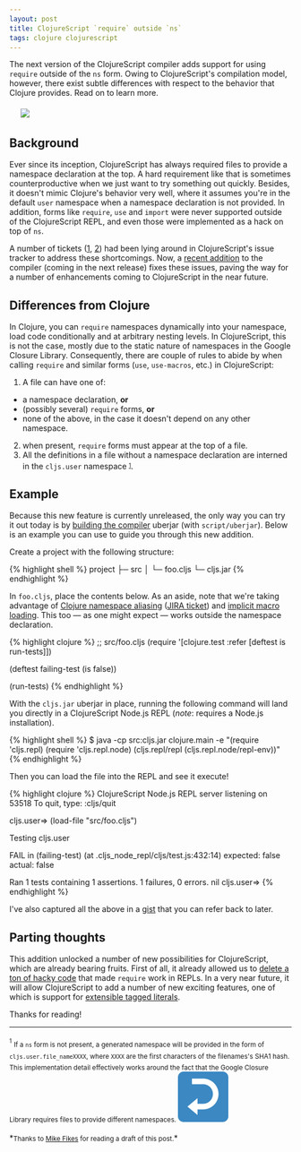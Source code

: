 ```yaml
---
layout: post
title: ClojureScript `require` outside `ns`
tags: clojure clojurescript
---
```


The next version of the ClojureScript compiler adds support for using `require`
outside of the `ns` form. Owing to ClojureScript's compilation model, however, there
exist subtle differences with respect to the behavior that Clojure provides. Read
on to learn more.

<!--more-->

<div style="margin:20px">
  <img style="max-width: 70%;margin:0 auto" src="https://cloud.githubusercontent.com/assets/661909/19021756/7a918376-88c0-11e6-9449-dc8a595e3b20.jpg">
</div>

## Background

Ever since its inception, ClojureScript has always required files to provide a namespace
declaration at the top. A hard requirement like that is sometimes counterproductive
when we just want to try something out quickly. Besides, it doesn't mimic Clojure's
behavior very well, where it assumes you're in the default `user` namespace when
a namespace declaration is not provided. In addition, forms like `require`, `use`
and `import` were never supported outside of the ClojureScript REPL, and even those
were implemented as a hack on top of `ns`.

A number of tickets ([1](http://dev.clojure.org/jira/browse/CLJS-1277), [2](http://dev.clojure.org/jira/browse/CLJS-1346))
had been lying around in ClojureScript's issue tracker to address these shortcomings.
Now, a [recent addition](https://github.com/clojure/clojurescript/commit/b5147bfeb1e8034e93014e35bb27c9fb4d9c10de)
to the compiler (coming in the next release) fixes these issues, paving the way for
a number of enhancements coming to ClojureScript in the near future.

## Differences from Clojure

In Clojure, you can `require` namespaces dynamically into your namespace, load code
conditionally and at arbitrary nesting levels. In ClojureScript, this is not the
case, mostly due to the static nature of namespaces in the Google Closure Library.
Consequently, there are couple of rules to abide by when calling `require` and similar
forms (`use`, `use-macros`, etc.) in ClojureScript:

1. A file can have one of:
  - a namespace declaration, **or**
  - (possibly several) `require` forms, **or**
  - none of the above, in the case it doesn't depend on any other namespace.
2. when present, `require` forms must appear at the top of a file.
3. All the definitions in a file without a namespace declaration are interned in
the `cljs.user` namespace <sup id="fnref:1"><sub><a href="#fn:1">1</a></sub></sup>.

## Example

Because this new feature is currently unreleased, the only way you can try it out
today is by [building the compiler](https://github.com/clojure/clojurescript/wiki/Building-the-compiler)
uberjar (with `script/uberjar`). Below is an example you can use to guide you through
this new addition.

Create a project with the following structure:

{% highlight shell %}
project
├─ src
│  └─ foo.cljs
└─ cljs.jar
{% endhighlight %}

In `foo.cljs`, place the contents below. As an aside, note that we're taking advantage
of [Clojure namespace aliasing](http://blog.fikesfarm.com/posts/2016-07-03-clojurescript-clojure-namespace-aliasing.html)
([JIRA ticket](http://dev.clojure.org/jira/browse/CLJS-1692)) and
[implicit macro loading](http://dev.clojure.org/jira/browse/CLJS-1507). This too —
as one might expect — works outside the namespace declaration.

{% highlight clojure %}
;; src/foo.cljs
(require '[clojure.test :refer [deftest is run-tests]])

(deftest failing-test
  (is false))

(run-tests)
{% endhighlight %}

With the `cljs.jar` uberjar in place, running the following command will land you
directly in a ClojureScript Node.js REPL (*note*: requires a Node.js installation).

{% highlight shell %}
$ java -cp src:cljs.jar clojure.main -e "(require 'cljs.repl) (require 'cljs.repl.node) (cljs.repl/repl (cljs.repl.node/repl-env))"
{% endhighlight %}

Then you can load the file into the REPL and see it execute!

{% highlight clojure %}
ClojureScript Node.js REPL server listening on 53518
To quit, type: :cljs/quit

cljs.user=> (load-file "src/foo.cljs")

Testing cljs.user

FAIL in (failing-test) (at .cljs_node_repl/cljs/test.js:432:14)
expected: false
  actual: false

Ran 1 tests containing 1 assertions.
1 failures, 0 errors.
nil
cljs.user=>
{% endhighlight %}

I've also captured all the above in a [gist](https://gist.github.com/anmonteiro/478fc609c297cfd1217ebb9890ceba08)
that you can refer back to later.

## Parting thoughts

This addition unlocked a number of new possibilities for ClojureScript, which are
already bearing fruits. First of all, it already allowed us to
[delete a ton of hacky code](https://github.com/clojure/clojurescript/commit/c9c122)
that made `require` work in REPLs. In a very near future, it will allow ClojureScript
to add a number of new exciting features, one of which is support for
[extensible tagged literals](http://dev.clojure.org/jira/browse/CLJS-1194).

Thanks for reading!

---

<div id="fn:1">
  <sup><sub>1</sub></sup> <sub>If a <code class="highlighter-rouge">ns</code> form
  is not present, a generated namespace will be provided in the form of
  <code class="highlighter-rouge">cljs.user.file_nameXXXX</code>, where
  <code class="highlighter-rouge">XXXX</code> are the first characters of the filenames's
  SHA1 hash. This implementation detail effectively works around the fact that the
  Google Closure Library requires files to provide different namespaces.
  <a href="#fnref:1"><img draggable="false" class="emoji" alt="↩" src="/public/img/top.svg"></a></sub>
</div>

<br>
*<small>Thanks to <a href="https://twitter.com/mfikes">Mike Fikes</a> for reading a draft of this post.</small>*
